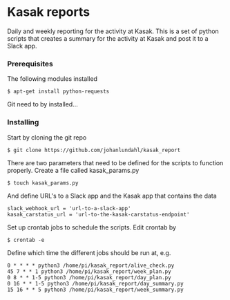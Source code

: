 # Kasak reports

Daily and weekly reporting for the activity at Kasak. This is a set of python scripts that 
creates a summary for the activity at Kasak and post it to a Slack app.

### Prerequisites

The following modules installed

```
$ apt-get install python-requests
```

Git need to by installed...

### Installing

Start by cloning the git repo
```
$ git clone https://github.com/johanlundahl/kasak_report
```

There are two parameters that need to be defined for the scripts to function properly. Create a file called kasak_params.py
```
$ touch kasak_params.py
``` 
And define URL's to a Slack app and the Kasak app that contains the data
```
slack_webhook_url = 'url-to-a-slack-app'
kasak_carstatus_url = 'url-to-the-kasak-carstatus-endpoint'
```

Set up crontab jobs to schedule the scripts. Edit crontab by
```
$ crontab -e
```

Define which time the different jobs should be run at, e.g.
```
0 * * * * python3 /home/pi/kasak_report/alive_check.py
45 7 * * 1 python3 /home/pi/kasak_report/week_plan.py
0 8 * * 1-5 python3 /home/pi/kasak_report/day_plan.py
0 16 * * 1-5 python3 /home/pi/kasak_report/day_summary.py
15 16 * * 5 python3 /home/pi/kasak_report/week_summary.py

